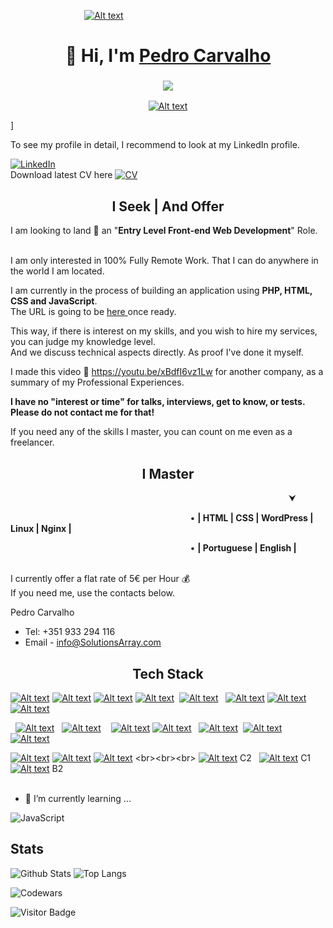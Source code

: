 &nbsp;&nbsp;&nbsp;&nbsp;&nbsp;&nbsp;&nbsp;&nbsp;&nbsp;&nbsp;&nbsp;&nbsp;&nbsp;&nbsp;&nbsp;&nbsp;&nbsp;&nbsp;&nbsp;&nbsp;&nbsp;&nbsp;&nbsp;&nbsp;&nbsp;&nbsp;&nbsp;&nbsp;&nbsp;&nbsp;[![Alt text](http://mixed.solutionsarray.com/wp-content/uploads/2023/10/SolutionsArray1.com_.png)](https://solutionsarray.com/)
<br>

<h1 align="center">👋 Hi, I'm <a href="https://www.linkedin.com/in/solutionsarray/" target="_blank"> Pedro Carvalho </a></h1>
<h3 align="center"> <img src="https://readme-typing-svg.herokuapp.com?color=0357F7&lines=Web+Developer+from+Portugal+%3A)" /> </h3>

[<p style="text-align:center"> ![Alt text](http://mixed.solutionsarray.com/wp-content/uploads/2023/10/Portfolio.png)](https://solutionsarray.com/portfolio/) </p>]

To see my profile in detail, I recommend to look at my LinkedIn profile.

[![LinkedIn](https://img.shields.io/badge/linkedin-%230077B5.svg?style=for-the-badge&logo=linkedin&logoColor=white)](https://www.linkedin.com/in/SolutionsArray/)
<br>Download latest CV here [![CV](http://mixed.solutionsarray.com/wp-content/uploads/2023/08/small_curriculum1.png)](http://mixed.solutionsarray.com/cv/)
<p>
  
<h2 align="center">I Seek | And Offer</h2>
I am looking to land 🚀 an "<b>Entry Level Front-end Web Development</b>" Role.

<br>I am only interested in 100% Fully Remote Work. That I can do anywhere in the world I am located.

I am currently in the process of building an application using <b>PHP, HTML, CSS and JavaScript</b>. 
<br>The URL is going to be <a href="#"> here </a> once ready. 

This way, if there is interest on my skills, and you wish to hire my services, you can judge my knowledge level. 
<br>And we discuss technical aspects directly. As proof I've done it myself.

I made this video 🎥  https://youtu.be/xBdfI6vz1Lw  for another company, as a summary of my Professional Experiences.

<b>I have no "interest or time" for talks, interviews, get to know, or tests.
<br> Please do not contact me for that!
</b>


If you need any of the skills I master, you can count on me even as a freelancer.

<h2 align="center">I Master</h2>

&nbsp;&nbsp;&nbsp;&nbsp;&nbsp;&nbsp;&nbsp;&nbsp;&nbsp;&nbsp;&nbsp;&nbsp;&nbsp;&nbsp;&nbsp;&nbsp;&nbsp;&nbsp;&nbsp;&nbsp;&nbsp;&nbsp;&nbsp;&nbsp;&nbsp;&nbsp;&nbsp;&nbsp;&nbsp;&nbsp;&nbsp;&nbsp;&nbsp;&nbsp;&nbsp;&nbsp;&nbsp;&nbsp;&nbsp;&nbsp;&nbsp;&nbsp;&nbsp;&nbsp;&nbsp;&nbsp;&nbsp;&nbsp;&nbsp;&nbsp;&nbsp;&nbsp;&nbsp;&nbsp;&nbsp;&nbsp;&nbsp;&nbsp;&nbsp;&nbsp;&nbsp;&nbsp;&nbsp;&nbsp;&nbsp;&nbsp;&nbsp;&nbsp;&nbsp;&nbsp;&nbsp;&nbsp;&nbsp;&nbsp;&nbsp;&nbsp;&nbsp;&nbsp;&nbsp;&nbsp;&nbsp;&nbsp;&nbsp;&nbsp;&nbsp;&nbsp;&nbsp;&nbsp;&nbsp;&nbsp;&nbsp;&nbsp;&nbsp;&nbsp;&nbsp;&nbsp;&nbsp;&nbsp;&nbsp;&nbsp;&nbsp;&nbsp;&nbsp;&nbsp;&nbsp;&nbsp;&nbsp;&nbsp;&nbsp;&nbsp;&nbsp;&nbsp;&nbsp;⮟

&nbsp;&nbsp;&nbsp;&nbsp;&nbsp;&nbsp;&nbsp;&nbsp;&nbsp;&nbsp;&nbsp;&nbsp;&nbsp;&nbsp;&nbsp;&nbsp;&nbsp;&nbsp;&nbsp;&nbsp;&nbsp;&nbsp;&nbsp;&nbsp;&nbsp;&nbsp;&nbsp;&nbsp;&nbsp;&nbsp;&nbsp;&nbsp;&nbsp;&nbsp;&nbsp;&nbsp;&nbsp;&nbsp;&nbsp;&nbsp;&nbsp;&nbsp;&nbsp;&nbsp;&nbsp;&nbsp;&nbsp;&nbsp;&nbsp;&nbsp;&nbsp;&nbsp;&nbsp;&nbsp;&nbsp;&nbsp;&nbsp;&nbsp;&nbsp;&nbsp;&nbsp;&nbsp;&nbsp;&nbsp;&nbsp;&nbsp;&nbsp;&nbsp;&nbsp;&nbsp;&nbsp;&nbsp;&nbsp;&#x2022;&nbsp;<b>| HTML | CSS | WordPress | Linux | Nginx |</b>

&nbsp;&nbsp;&nbsp;&nbsp;&nbsp;&nbsp;&nbsp;&nbsp;&nbsp;&nbsp;&nbsp;&nbsp;&nbsp;&nbsp;&nbsp;&nbsp;&nbsp;&nbsp;&nbsp;&nbsp;&nbsp;&nbsp;&nbsp;&nbsp;&nbsp;&nbsp;&nbsp;&nbsp;&nbsp;&nbsp;&nbsp;&nbsp;&nbsp;&nbsp;&nbsp;&nbsp;&nbsp;&nbsp;&nbsp;&nbsp;&nbsp;&nbsp;&nbsp;&nbsp;&nbsp;&nbsp;&nbsp;&nbsp;&nbsp;&nbsp;&nbsp;&nbsp;&nbsp;&nbsp;&nbsp;&nbsp;&nbsp;&nbsp;&nbsp;&nbsp;&nbsp;&nbsp;&nbsp;&nbsp;&nbsp;&nbsp;&nbsp;&nbsp;&nbsp;&nbsp;&nbsp;&nbsp;&nbsp;&#x2022;&nbsp;<b>| Portuguese | English |</center></b>


<br>I currently offer a flat rate of 5€ per Hour 💰<br>
If you need me, use the contacts below.<br>

Pedro Carvalho
- Tel: +351 933 294 116
- Email - info@SolutionsArray.com


<h2 align="center">Tech Stack</h2>

[![Alt text](http://mixed.solutionsarray.com/wp-content/uploads/2023/10/1CICD.png)](https://en.wikipedia.org/wiki/CI/CD)
[![Alt text](http://mixed.solutionsarray.com/wp-content/uploads/2023/08/Linux5.png)](https://en.wikipedia.org/wiki/Linux)
[![Alt text](http://mixed.solutionsarray.com/wp-content/uploads/2023/09/2small_AppArmor.png)](https://apparmor.net/)
[![Alt text](http://mixed.solutionsarray.com/wp-content/uploads/2023/09/small_SELinux.png)](https://en.wikipedia.org/wiki/Security-Enhanced_Linux)
&nbsp;[![Alt text](http://mixed.solutionsarray.com/wp-content/uploads/2023/08/UNIX.png)](https://en.wikipedia.org/wiki/Unix)
&nbsp;&nbsp;[![Alt text](http://mixed.solutionsarray.com/wp-content/uploads/2023/08/php.jpg)](https://www.php.net/)
[![Alt text](http://mixed.solutionsarray.com/wp-content/uploads/2023/08/Laravel.png)](https://laravel.com/)
[![Alt text](http://mixed.solutionsarray.com/wp-content/uploads/2023/08/JavaScript.png)](https://en.wikipedia.org/wiki/JavaScript)

&nbsp;&nbsp;[![Alt text](http://mixed.solutionsarray.com/wp-content/uploads/2023/08/Node.js.png)](https://nodejs.org/en)
&nbsp;&nbsp;[![Alt text](http://mixed.solutionsarray.com/wp-content/uploads/2023/08/MySQL.png)](https://www.mysql.com/)
&nbsp;&nbsp;&nbsp;[![Alt text](http://mixed.solutionsarray.com/wp-content/uploads/2023/09/5small_PostgreSQL.png)](https://www.postgresql.org/)
[![Alt text](http://mixed.solutionsarray.com/wp-content/uploads/2023/09/small_Apache.png)](https://httpd.apache.org/)
&nbsp;&nbsp;[![Alt text](http://mixed.solutionsarray.com/wp-content/uploads/2023/09/small_Nginx.png)](https://nginx.org/en/)
&nbsp;[![Alt text](http://mixed.solutionsarray.com/wp-content/uploads/2023/08/small_git.png)](https://git-scm.com/)
&nbsp;[![Alt text](http://mixed.solutionsarray.com/wp-content/uploads/2023/08/small_docker.webp)](https://www.docker.com/)

[![Alt text](http://mixed.solutionsarray.com/wp-content/uploads/2023/08/small_podman.png)](https://podman.io/)
[![Alt text](https://img.shields.io/badge/kubernetes-white?style=for-the-badge&logo=kubernetes)](https://kubernetes.io/)
[![Alt text](http://mixed.solutionsarray.com/wp-content/uploads/2023/10/5python.png)](https://en.wikipedia.org/wiki/Python_(programming_language))
<br><br><br>
[![Alt text](http://mixed.solutionsarray.com/wp-content/uploads/2023/08/portugal-flag-icon-32.png)](https://en.wikipedia.org/wiki/Portuguese_language)&nbsp;C2 &nbsp;
[![Alt text](http://mixed.solutionsarray.com/wp-content/uploads/2023/08/united-states-of-america-flag-3d-icon-32.png)](https://en.wikipedia.org/wiki/American_English)&nbsp;C1 &nbsp;
[![Alt text](http://mixed.solutionsarray.com/wp-content/uploads/2023/08/spain-flag-icon-32.png)](https://en.wikipedia.org/wiki/Spanish_language)&nbsp;B2
<br><br>    
- 🫡 I’m currently learning ...
  
![JavaScript](https://img.shields.io/badge/-JavaScript-black?style=flat-square&logo=javascript)

## Stats

![Github Stats](https://github-readme-stats.vercel.app/api?username=pedro-su&count_private=true&show_icons=true&include_all_commits=true&theme=prussian&layout=compact)
![Top Langs](https://github-readme-stats.vercel.app/api/top-langs/?username=pedro-su&hide=TeX&layout=compact&theme=prussian)

![Codewars](https://github.r2v.ch/codewars?user=pedcar)

![Visitor Badge](https://visitor-badge.laobi.icu/badge?page_id=pedrocarvalho)

<!--
**pedrocarvalho/pedrocarvalho** is a ✨ _special_ ✨ repository because its `README.md` (this file) appears on your GitHub profile.

Here are some ideas to get you started:

- 🔭 I’m currently working on ...
- 🌱 I’m currently learning ...
- 👯 I’m looking to collaborate on ...
- 🤔 I’m looking for help with ...
- 💬 Ask me about ...
- 📫 How to reach me: ...
- 😄 Pronouns: ...
- ⚡ Fun fact: ...
-->




